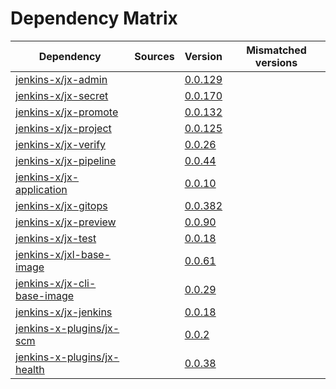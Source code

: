 # Dependency Matrix

Dependency | Sources | Version | Mismatched versions
---------- | ------- | ------- | -------------------
[jenkins-x/jx-admin](https://github.com/jenkins-x/jx-admin) |  | [0.0.129](https://github.com/jenkins-x/jx-admin/releases/tag/v0.0.129) | 
[jenkins-x/jx-secret](https://github.com/jenkins-x/jx-secret) |  | [0.0.170](https://github.com/jenkins-x/jx-secret/releases/tag/v0.0.170) | 
[jenkins-x/jx-promote](https://github.com/jenkins-x/jx-promote) |  | [0.0.132](https://github.com/jenkins-x/jx-promote/releases/tag/v0.0.132) | 
[jenkins-x/jx-project](https://github.com/jenkins-x/jx-project) |  | [0.0.125](https://github.com/jenkins-x/jx-project/releases/tag/v0.0.125) | 
[jenkins-x/jx-verify](https://github.com/jenkins-x/jx-verify) |  | [0.0.26](https://github.com/jenkins-x/jx-verify/releases/tag/v0.0.26) | 
[jenkins-x/jx-pipeline](https://github.com/jenkins-x/jx-pipeline) |  | [0.0.44](https://github.com/jenkins-x/jx-pipeline/releases/tag/v0.0.44) | 
[jenkins-x/jx-application](https://github.com/jenkins-x/jx-application) |  | [0.0.10](https://github.com/jenkins-x/jx-application/releases/tag/v0.0.10) | 
[jenkins-x/jx-gitops](https://github.com/jenkins-x/jx-gitops) |  | [0.0.382](https://github.com/jenkins-x/jx-gitops/releases/tag/v0.0.382) | 
[jenkins-x/jx-preview](https://github.com/jenkins-x/jx-preview) |  | [0.0.90](https://github.com/jenkins-x/jx-preview/releases/tag/v0.0.90) | 
[jenkins-x/jx-test](https://github.com/jenkins-x/jx-test) |  | [0.0.18](https://github.com/jenkins-x/jx-test/releases/tag/v0.0.18) | 
[jenkins-x/jxl-base-image](https://github.com/jenkins-x/jxl-base-image) |  | [0.0.61]() | 
[jenkins-x/jx-cli-base-image](https://github.com/jenkins-x/jx-cli-base-image) |  | [0.0.29]() | 
[jenkins-x/jx-jenkins](https://github.com/jenkins-x/jx-jenkins) |  | [0.0.18](https://github.com/jenkins-x/jx-jenkins/releases/tag/v0.0.18) | 
[jenkins-x-plugins/jx-scm](https://github.com/jenkins-x-plugins/jx-scm) |  | [0.0.2](https://github.com/jenkins-x-plugins/jx-scm/releases/tag/v0.0.2) | 
[jenkins-x-plugins/jx-health](https://github.com/jenkins-x-plugins/jx-health) |  | [0.0.38](https://github.com/jenkins-x-plugins/jx-health/releases/tag/v0.0.38) | 

